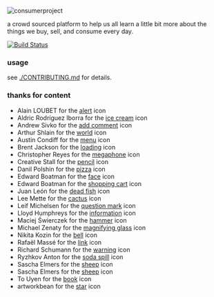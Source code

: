 ![consumerproject](http://i.imgur.com/iLlaWxJ.png)

a crowd sourced platform to help us all learn a little bit more about the
things we buy, sell, and consume every day.

[![Build Status](https://travis-ci.org/consumr-project/cp.svg?branch=master)](https://travis-ci.org/consumr-project/cp)

### usage

see [./CONTRIBUTING.md](CONTRIBUTING.md) for details.

### thanks for content

* Alain LOUBET for the [alert](https://thenounproject.com/search/?q=warning&i=14055) icon
* Aldric Rodríguez Iborra for the [ice cream](https://thenounproject.com/search/?q=ice+cream&i=422594) icon
* Andrew Sivko for the [add comment](https://thenounproject.com/search/?q=add%20comment&i=24079) icon
* Arthur Shlain for the [world](https://thenounproject.com/search/?q=world&i=292103) icon
* Austin Condiff for the [menu](https://thenounproject.com/search/?q=hamburger&i=70916) icon
* Brent Jackson for the [loading](http://jxnblk.com/loading/) icon
* Christopher Reyes for the [megaphone](https://thenounproject.com/search/?q=megaphone&i=11770) icon
* Creative Stall for the [pencil](https://thenounproject.com/search/?q=pencil&i=382196) icon
* Danil Polshin for the [pizza](https://thenounproject.com/term/pizza/108104/) icon
* Edward Boatman for the [face](https://thenounproject.com/search/?q=face&i=67226) icon
* Edward Boatman for the [shopping cart](https://thenounproject.com/search/?q=shopping+cart&i=355) icon
* Juan León for the [dead fish](https://thenounproject.com/search/?q=dead+fish&i=95085) icon
* Lee Mette for the [cactus](https://thenounproject.com/search/?q=broken+cactus&i=103375) icon
* Leif Michelsen for the [question mark](https://thenounproject.com/search/?q=question+mark&i=447554) icon
* Lloyd Humphreys for the [information](https://thenounproject.com/search/?q=information&i=96638) icon
* Maciej Świerczek for the [hammer](https://thenounproject.com/search/?q=hammer&i=188614) icon
* Michael Zenaty for the [magnifying glass](https://thenounproject.com/search/?q=search&i=21796) icon
* Nikita Kozin for the [bell](https://thenounproject.com/search/?q=bell&i=304492) icon
* Rafaël Massé for the [link](https://thenounproject.com/search/?q=link&i=49479) icon
* Richard Schumann for the [warning](https://thenounproject.com/search/?q=warning&i=50611) icon
* Ryzhkov Anton for the [soda spill](https://thenounproject.com/search/?q=spill&i=23127) icon
* Sascha Elmers for the [sheep](https://thenounproject.com/search/?q=sheep&i=99202) icon
* Sascha Elmers for the [sheep](https://thenounproject.com/search/?q=sheep&i=99202) icon
* To Uyen for the [book](https://thenounproject.com/search/?q=book&i=249760) icon
* artworkbean for the [star](https://thenounproject.com/search/?q=star&i=101463) icon
